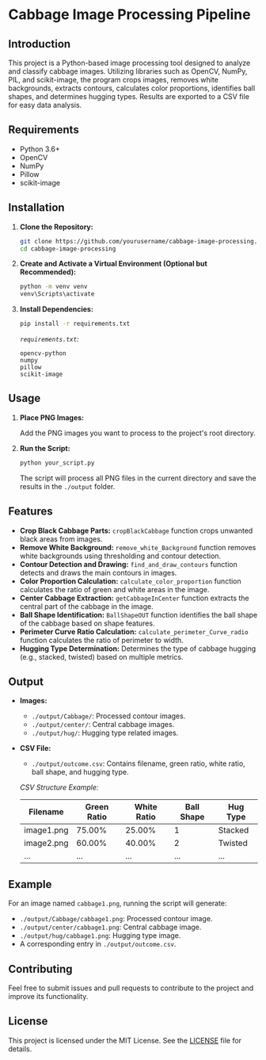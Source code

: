 # Cabbage Image Processing Pipeline

## Introduction

This project is a Python-based image processing tool designed to analyze and classify cabbage images. Utilizing libraries such as OpenCV, NumPy, PIL, and scikit-image, the program crops images, removes white backgrounds, extracts contours, calculates color proportions, identifies ball shapes, and determines hugging types. Results are exported to a CSV file for easy data analysis.

## Requirements

- Python 3.6+
- OpenCV
- NumPy
- Pillow
- scikit-image

## Installation

1. **Clone the Repository:**

    ```bash
    git clone https://github.com/yourusername/cabbage-image-processing.git
    cd cabbage-image-processing
    ```

2. **Create and Activate a Virtual Environment (Optional but Recommended):**

    ```bash
    python -m venv venv
    venv\Scripts\activate
    ```

3. **Install Dependencies:**

    ```bash
    pip install -r requirements.txt
    ```

    *`requirements.txt`:*

    ```plaintext
    opencv-python
    numpy
    pillow
    scikit-image
    ```

## Usage

1. **Place PNG Images:**

    Add the PNG images you want to process to the project's root directory.

2. **Run the Script:**

    ```bash
    python your_script.py
    ```

    The script will process all PNG files in the current directory and save the results in the `./output` folder.

## Features

- **Crop Black Cabbage Parts:** `cropBlackCabbage` function crops unwanted black areas from images.
- **Remove White Background:** `remove_white_Background` function removes white backgrounds using thresholding and contour detection.
- **Contour Detection and Drawing:** `find_and_draw_contours` function detects and draws the main contours in images.
- **Color Proportion Calculation:** `calculate_color_proportion` function calculates the ratio of green and white areas in the image.
- **Center Cabbage Extraction:** `getCabbageInCenter` function extracts the central part of the cabbage in the image.
- **Ball Shape Identification:** `BallShapeOUT` function identifies the ball shape of the cabbage based on shape features.
- **Perimeter Curve Ratio Calculation:** `calculate_perimeter_Curve_radio` function calculates the ratio of perimeter to width.
- **Hugging Type Determination:** Determines the type of cabbage hugging (e.g., stacked, twisted) based on multiple metrics.

## Output

- **Images:**
    - `./output/Cabbage/`: Processed contour images.
    - `./output/center/`: Central cabbage images.
    - `./output/hug/`: Hugging type related images.

- **CSV File:**
    - `./output/outcome.csv`: Contains filename, green ratio, white ratio, ball shape, and hugging type.

    *CSV Structure Example:*

    | Filename    | Green Ratio | White Ratio | Ball Shape | Hug Type |
    |-------------|-------------|-------------|------------|----------|
    | image1.png  | 75.00%      | 25.00%      | 1          | Stacked  |
    | image2.png  | 60.00%      | 40.00%      | 2          | Twisted  |
    | ...         | ...         | ...         | ...        | ...      |

## Example

For an image named `cabbage1.png`, running the script will generate:

- `./output/Cabbage/cabbage1.png`: Processed contour image.
- `./output/center/cabbage1.png`: Central cabbage image.
- `./output/hug/cabbage1.png`: Hugging type image.
- A corresponding entry in `./output/outcome.csv`.

## Contributing

Feel free to submit issues and pull requests to contribute to the project and improve its functionality.

## License

This project is licensed under the MIT License. See the [LICENSE](LICENSE) file for details.